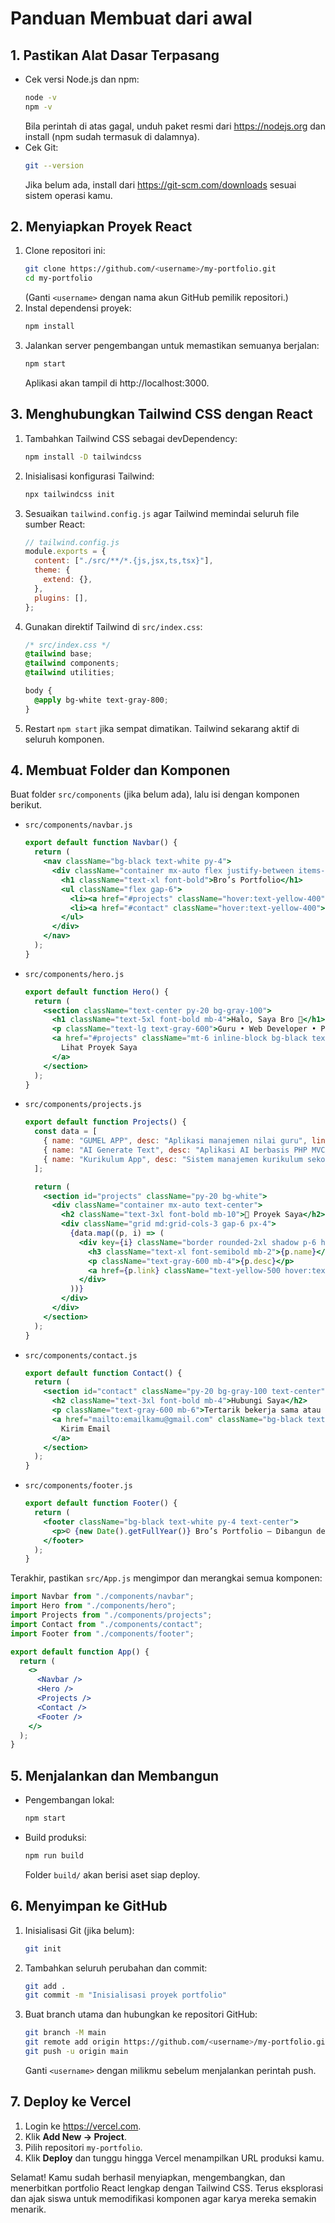 # Panduan Membuat dari awal

## 1. Pastikan Alat Dasar Terpasang
- Cek versi Node.js dan npm:
  ```bash
  node -v
  npm -v
  ```
  Bila perintah di atas gagal, unduh paket resmi dari https://nodejs.org dan install (npm sudah termasuk di dalamnya).
- Cek Git:
  ```bash
  git --version
  ```
  Jika belum ada, install dari https://git-scm.com/downloads sesuai sistem operasi kamu.

## 2. Menyiapkan Proyek React
1. Clone repositori ini:
   ```bash
   git clone https://github.com/<username>/my-portfolio.git
   cd my-portfolio
   ```
   (Ganti `<username>` dengan nama akun GitHub pemilik repositori.)
2. Instal dependensi proyek:
   ```bash
   npm install
   ```
3. Jalankan server pengembangan untuk memastikan semuanya berjalan:
   ```bash
   npm start
   ```
   Aplikasi akan tampil di http://localhost:3000.

## 3. Menghubungkan Tailwind CSS dengan React
1. Tambahkan Tailwind CSS sebagai devDependency:
   ```bash
   npm install -D tailwindcss
   ```
2. Inisialisasi konfigurasi Tailwind:
   ```bash
   npx tailwindcss init
   ```
3. Sesuaikan `tailwind.config.js` agar Tailwind memindai seluruh file sumber React:
   ```js
   // tailwind.config.js
   module.exports = {
     content: ["./src/**/*.{js,jsx,ts,tsx}"],
     theme: {
       extend: {},
     },
     plugins: [],
   };
   ```
4. Gunakan direktif Tailwind di `src/index.css`:
   ```css
   /* src/index.css */
   @tailwind base;
   @tailwind components;
   @tailwind utilities;

   body {
     @apply bg-white text-gray-800;
   }
   ```
5. Restart `npm start` jika sempat dimatikan. Tailwind sekarang aktif di seluruh komponen.

## 4. Membuat Folder dan Komponen
Buat folder `src/components` (jika belum ada), lalu isi dengan komponen berikut.

- `src/components/navbar.js`
  ```jsx
  export default function Navbar() {
    return (
      <nav className="bg-black text-white py-4">
        <div className="container mx-auto flex justify-between items-center px-4">
          <h1 className="text-xl font-bold">Bro’s Portfolio</h1>
          <ul className="flex gap-6">
            <li><a href="#projects" className="hover:text-yellow-400">Projects</a></li>
            <li><a href="#contact" className="hover:text-yellow-400">Contact</a></li>
          </ul>
        </div>
      </nav>
    );
  }
  ```

- `src/components/hero.js`
  ```jsx
  export default function Hero() {
    return (
      <section className="text-center py-20 bg-gray-100">
        <h1 className="text-5xl font-bold mb-4">Halo, Saya Bro 👋</h1>
        <p className="text-lg text-gray-600">Guru • Web Developer • Pembelajar Seumur Hidup</p>
        <a href="#projects" className="mt-6 inline-block bg-black text-yellow-400 px-6 py-2 rounded-full hover:bg-yellow-500 hover:text-black transition">
          Lihat Proyek Saya
        </a>
      </section>
    );
  }
  ```

- `src/components/projects.js`
  ```jsx
  export default function Projects() {
    const data = [
      { name: "GUMEL APP", desc: "Aplikasi manajemen nilai guru", link: "#" },
      { name: "AI Generate Text", desc: "Aplikasi AI berbasis PHP MVC", link: "#" },
      { name: "Kurikulum App", desc: "Sistem manajemen kurikulum sekolah", link: "#" },
    ];

    return (
      <section id="projects" className="py-20 bg-white">
        <div className="container mx-auto text-center">
          <h2 className="text-3xl font-bold mb-10">🧱 Proyek Saya</h2>
          <div className="grid md:grid-cols-3 gap-6 px-4">
            {data.map((p, i) => (
              <div key={i} className="border rounded-2xl shadow p-6 hover:shadow-lg transition">
                <h3 className="text-xl font-semibold mb-2">{p.name}</h3>
                <p className="text-gray-600 mb-4">{p.desc}</p>
                <a href={p.link} className="text-yellow-500 hover:text-black">Lihat Detail →</a>
              </div>
            ))}
          </div>
        </div>
      </section>
    );
  }
  ```

- `src/components/contact.js`
  ```jsx
  export default function Contact() {
    return (
      <section id="contact" className="py-20 bg-gray-100 text-center">
        <h2 className="text-3xl font-bold mb-4">Hubungi Saya</h2>
        <p className="text-gray-600 mb-6">Tertarik bekerja sama atau diskusi santai?</p>
        <a href="mailto:emailkamu@gmail.com" className="bg-black text-yellow-400 px-6 py-2 rounded-full hover:bg-yellow-500 hover:text-black transition">
          Kirim Email
        </a>
      </section>
    );
  }
  ```

- `src/components/footer.js`
  ```jsx
  export default function Footer() {
    return (
      <footer className="bg-black text-white py-4 text-center">
        <p>© {new Date().getFullYear()} Bro’s Portfolio — Dibangun dengan ❤️ + React</p>
      </footer>
    );
  }
  ```

Terakhir, pastikan `src/App.js` mengimpor dan merangkai semua komponen:
```jsx
import Navbar from "./components/navbar";
import Hero from "./components/hero";
import Projects from "./components/projects";
import Contact from "./components/contact";
import Footer from "./components/footer";

export default function App() {
  return (
    <>
      <Navbar />
      <Hero />
      <Projects />
      <Contact />
      <Footer />
    </>
  );
}
```

## 5. Menjalankan dan Membangun
- Pengembangan lokal:
  ```bash
  npm start
  ```
- Build produksi:
  ```bash
  npm run build
  ```
  Folder `build/` akan berisi aset siap deploy.

## 6. Menyimpan ke GitHub
1. Inisialisasi Git (jika belum):
   ```bash
   git init
   ```
2. Tambahkan seluruh perubahan dan commit:
   ```bash
   git add .
   git commit -m "Inisialisasi proyek portfolio"
   ```
3. Buat branch utama dan hubungkan ke repositori GitHub:
   ```bash
   git branch -M main
   git remote add origin https://github.com/<username>/my-portfolio.git
   git push -u origin main
   ```
   Ganti `<username>` dengan milikmu sebelum menjalankan perintah push.

## 7. Deploy ke Vercel
1. Login ke https://vercel.com.
2. Klik **Add New → Project**.
3. Pilih repositori `my-portfolio`.
4. Klik **Deploy** dan tunggu hingga Vercel menampilkan URL produksi kamu.

Selamat! Kamu sudah berhasil menyiapkan, mengembangkan, dan menerbitkan portfolio React lengkap dengan Tailwind CSS. Terus eksplorasi dan ajak siswa untuk memodifikasi komponen agar karya mereka semakin menarik.

